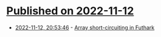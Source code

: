 # [Published on 2022-11-12](index.md)

* [2022-11-12, 20:53:46](https://lobste.rs/s/p6qxhm/array_short_circuiting_futhark) - [Array short-circuiting in Futhark](https://futhark-lang.org/blog/2022-11-03-short-circuiting.html)
